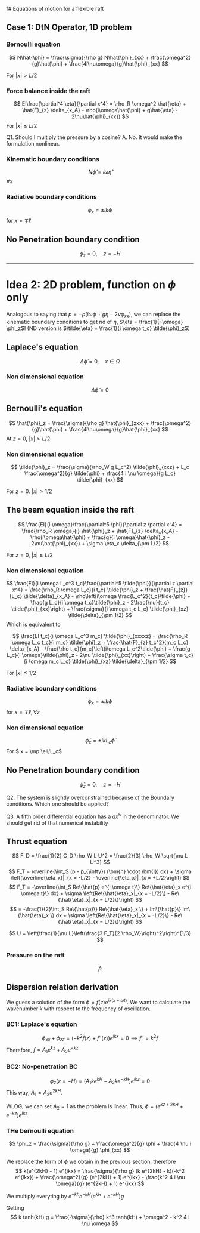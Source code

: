 f# Equations of motion for a flexible raft

## Case 1: DtN Operator, 1D problem

### Bernoulli equation
$$
N\hat{\phi} = \frac{\sigma}{\rho g} N\hat{\phi}_{xx} + \frac{\omega^2}{g}\hat{\phi} + \frac{4i\nu\omega}{g}\hat{\phi}_{xx}
$$

For $|x| > L/2$

### Force balance inside the raft
$$
EI\frac{\partial^4 \eta}{\partial x^4} = \rho_R \omega^2 \hat{\eta} + \hat{F}_{z} \delta_{x_A} - \rho(i\omega\hat{\phi} + g\hat{\eta} - 2\nu\hat{\phi}_{xx})
$$
For $|x| \leq L/2$

Q1. Should I multiply the pressure by a cosine? A. No. It would make the formulation nonlinear. 

### Kinematic boundary conditions
$$
N\hat{\phi} = i\omega\hat{\eta}
$$
$\forall x$


### Radiative boundary conditions
$$
\phi_x = \pm ik \phi
$$
for $x = \mp \ell$

## No Penetration boundary condition

$$
\hat{\phi}_z = 0, \quad z = - H
$$

---
# Idea 2: 2D problem, function on $\phi$ only

Analogous to saying that $p = -\rho (i \omega \phi + g \eta - 2 \nu \phi_{xx})$, we can replace the kinematic boundary conditions to get rid of $\eta$, $\eta = \frac{1}{i \omega} \phi_z$! (ND version is $\tilde{\eta} = \frac{1}{i \omega t_c} \tilde{\phi}_z$)

## Laplace's equation

$$
\Delta \hat{\phi} = 0, \quad x \in \Omega
$$
### Non dimensional equation
$$
\Delta \tilde{\phi} = 0
$$

## Bernoulli's equation
$$
\hat{\phi}_z = \frac{\sigma}{\rho g} \hat{\phi}_{zxx} + \frac{\omega^2}{g}\hat{\phi} + \frac{4i\nu\omega}{g}\hat{\phi}_{xx}
$$
At $z = 0$, $|x| > L/2$

### Non dimensional equation

$$
\tilde{\phi}_z = \frac{\sigma}{\rho_W g L_c^2} \tilde{\phi}_{xxz} + L_c \frac{\omega^2}{g} \tilde{\phi} + \frac{4 i \nu \omega}{g L_c} \tilde{\phi}_{xx}
$$

For $z = 0$. $|x| > 1/2$
## The beam equation inside the raft

$$
\frac{EI}{i \omega}\frac{\partial^5 \phi}{\partial z \partial x^4} = \frac{\rho_R \omega}{i} \hat{\phi}_z + \hat{F}_{z} \delta_{x_A} - \rho(i\omega\hat{\phi} + \frac{g}{i \omega}\hat{\phi}_z - 2\nu\hat{\phi}_{xx}) + \sigma \eta_x \delta_{\pm L/2}
$$

For $z = 0$, $|x| \leq L/2$

### Non dimensional equation

$$
\frac{EI}{i \omega L_c^3 t_c}\frac{\partial^5 \tilde{\phi}}{\partial z \partial x^4} = \frac{\rho_R \omega L_c}{i t_c} \tilde{\phi}_z + \frac{\hat{F}_{z}}{L_c} \tilde{\delta}_{x_A} - \rho\left(i\omega \frac{L_c^2}{t_c}\tilde{\phi} + \frac{g L_c}{i \omega t_c}\tilde{\phi}_z - 2\frac{\nu}{t_c} \tilde{\phi}_{xx}\right) + \frac{\sigma}{i \omega t_c L_c} \tilde{\phi}_{xz} \tilde{\delta}_{\pm 1/2}
$$
Which is equivalent to 

$$
\frac{EI t_c}{i \omega L_c^3 m_c} \tilde{\phi}_{xxxxz} = \frac{\rho_R \omega L_c t_c}{i m_c} \tilde{\phi}_z + \frac{\hat{F}_{z} t_c^2}{m_c L_c} \delta_{x_A} - \frac{\rho t_c}{m_c}\left(i\omega L_c^2\tilde{\phi} + \frac{g L_c}{i \omega}\tilde{\phi}_z - 2\nu \tilde{\phi}_{xx}\right) + \frac{\sigma t_c}{i \omega m_c L_c} \tilde{\phi}_{xz} \tilde{\delta}_{\pm 1/2}
$$

For $|x| \leq 1/2$

### Radiative boundary conditions
$$
\phi_x = \pm ik \phi
$$
for $x = \mp \ell, \forall z$

### Non dimensional equation
$$
\tilde{\phi}_x = \pm i k L_c \tilde{\phi}
$$
For $ x = \mp \ell/L_c$


## No Penetration boundary condition

$$
\hat{\phi}_z = 0, \quad z = - H
$$


Q2. The system is slightly overconstrained because of the Boundary conditions. Which one should be applied?

Q3. A fifth order differential equation has a $dx^5$ in the denominator. We should get rid of that numerical instability 

## Thrust equation

$$
F_D = \frac{1}{2} C_D \rho_W L U^2 = \frac{2}{3} \rho_W \sqrt{\nu L U^3}
$$
$$
F_T = \overline{\int_S (p - p_{\infty}) (\bm{n} \cdot \bm{i}) dx} + \sigma \left(\overline{\eta_x}|_{x = -L/2} - \overline{\eta_x}|_{x = +L/2}\right)
$$
$$
F_T = -\overline{\int_S Re\{\hat{p} e^{i \omega t}\} Re\{\hat{\eta}_x e^{i \omega t}\} dx} + \sigma \left(Re\{\hat{\eta}_x|_{x = -L/2}\} - Re\{\hat{\eta}_x|_{x = L/2}\}\right)
$$
$$
 = -\frac{1}{2}\int_S Re\{\hat{p}\} Re\{\hat{\eta}_x \} + Im\{\hat{p}\} Im\{\hat{\eta}_x \} dx + \sigma \left(Re\{\hat{\eta}_x|_{x = -L/2}\} - Re\{\hat{\eta}_x|_{x = L/2}\}\right)
$$

$$
U = \left(\frac{1}{\nu L}\left(\frac{3 F_T}{2 \rho_W}\right)^2\right)^{1/3}
$$


### Pressure on the raft

$$
\hat{p}
$$

## Dispersion relation derivation

We guess a solution of the form $\phi = f(z) e^{ik(x + \omega t)}$. We want to calculate the wavenumber $k$
with respect to the frequency of oscillation.

### BC1: Laplace's equation

$$
\phi_{xx} + \phi_{zz}  = \left( - k^2 f(z) +  f''(z)\right) e^{ikx} = 0 \implies f''= k^2 f
$$
Therefore, $f = A_1 e^{kz} + A_2 e^{-kz}$
### BC2: No-penetration BC

$$
\phi_z(z = -H) = (A_1 k e^{kH} - A_2 k e^{-kH}) e^{ikz} = 0
$$
This way, $A_1 = A_2 e^{2kH}$.

WLOG, we can set $A_2=1$ as the problem is linear. Thus, $\phi = (e^{kz + 2kH} + e^{-kz}) e^{ikz}$.

### THe bernoulli equation

$$
\phi_z = \frac{\sigma}{\rho g} + \frac{\omega^2}{g} \phi + \frac{4 \nu i \omega}{g} \phi_{xx}
$$

We replace the form of $\phi$ we obtain in the previous section, therefore
$$
k(e^{2kH} - 1) e^{ikx} = \frac{\sigma}{\rho g} (k e^{2kH} - k)(-k^2 e^{ikx}) + \frac{\omega^2}{g} (e^{2kH} + 1) e^{ikx} - \frac{k^2 4 i \nu \omega}{g} (e^{2kH} + 1) e^{ikx}
$$

We multiply everyting by $e^{-kh}e^{-kH}(e^{kH} + e^{-kH}) g$

Getting
$$
k tanh(kH) g = \frac{-\sigma}{\rho} k^3 tanh(kH) + \omega^2 - k^2 4 i \nu \omega
$$

